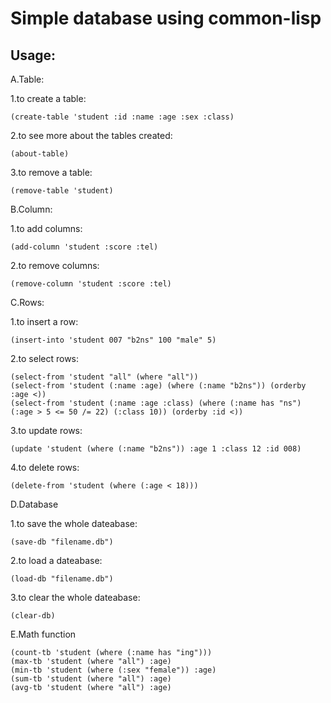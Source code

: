 # Simple database using common-lisp
## Usage:
A.Table:

1.to create a table:

    (create-table 'student :id :name :age :sex :class)

2.to see more about the tables created:

    (about-table)

3.to remove a table:

    (remove-table 'student)

B.Column:

1.to add columns:

    (add-column 'student :score :tel)

2.to remove columns:

    (remove-column 'student :score :tel)

C.Rows:

1.to insert a row:

    (insert-into 'student 007 "b2ns" 100 "male" 5)

2.to select rows:

    (select-from 'student "all" (where "all"))
    (select-from 'student (:name :age) (where (:name "b2ns")) (orderby :age <))
    (select-from 'student (:name :age :class) (where (:name has "ns") (:age > 5 <= 50 /= 22) (:class 10)) (orderby :id <))

3.to update rows:

    (update 'student (where (:name "b2ns")) :age 1 :class 12 :id 008)

4.to delete rows:

    (delete-from 'student (where (:age < 18)))

D.Database

1.to save the whole dateabase:

    (save-db "filename.db")

2.to load a dateabase:

    (load-db "filename.db")

3.to clear the whole dateabase:

    (clear-db)

E.Math function

    (count-tb 'student (where (:name has "ing")))
    (max-tb 'student (where "all") :age)
    (min-tb 'student (where (:sex "female")) :age)
    (sum-tb 'student (where "all") :age)
    (avg-tb 'student (where "all") :age)

